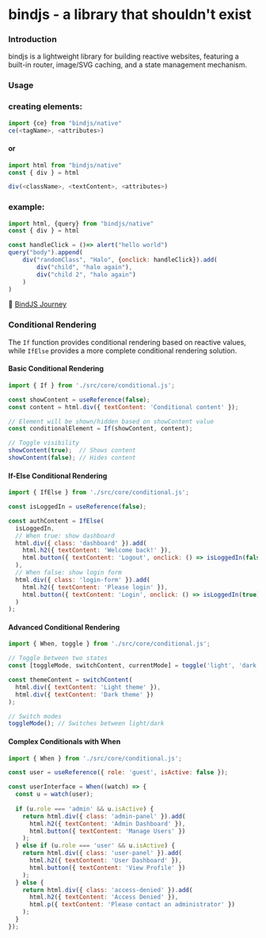 # bindjs - a library that shouldn't exist
### Introduction
bindjs is a lightweight library for building reactive websites, featuring a built-in router, image/SVG caching, and a state management mechanism.

### Usage
### creating elements:
```ts
import {ce} from "bindjs/native"
ce(<tagName>, <attributes>)
```
#### or
```ts
import html from "bindjs/native"
const { div } = html

div(<className>, <textContent>, <attributes>)
```
### example:
```js
import html, {query} from "bindjs/native"
const { div } = html

const handleClick = ()=> alert("hello world")
query("body").append(
    div("randomClass", "Halo", {onclick: handleClick}).add(
        div("child", "halo again"),
        div("child 2", "halo again")
    )
)
```
📘 [BindJS Journey](./docs/BINDJS-JOURNEY.md)

### Conditional Rendering

The `If` function provides conditional rendering based on reactive values, while `IfElse` provides a more complete conditional rendering solution.

#### Basic Conditional Rendering

```javascript
import { If } from './src/core/conditional.js';

const showContent = useReference(false);
const content = html.div({ textContent: 'Conditional content' });

// Element will be shown/hidden based on showContent value
const conditionalElement = If(showContent, content);

// Toggle visibility
showContent(true);  // Shows content
showContent(false); // Hides content
```

#### If-Else Conditional Rendering

```javascript
import { IfElse } from './src/core/conditional.js';

const isLoggedIn = useReference(false);

const authContent = IfElse(
  isLoggedIn,
  // When true: show dashboard
  html.div({ class: 'dashboard' }).add(
    html.h2({ textContent: 'Welcome back!' }),
    html.button({ textContent: 'Logout', onclick: () => isLoggedIn(false) })
  ),
  // When false: show login form
  html.div({ class: 'login-form' }).add(
    html.h2({ textContent: 'Please login' }),
    html.button({ textContent: 'Login', onclick: () => isLoggedIn(true) })
  )
);
```

#### Advanced Conditional Rendering

```javascript
import { When, toggle } from './src/core/conditional.js';

// Toggle between two states
const [toggleMode, switchContent, currentMode] = toggle('light', 'dark');

const themeContent = switchContent(
  html.div({ textContent: 'Light theme' }),
  html.div({ textContent: 'Dark theme' })
);

// Switch modes
toggleMode(); // Switches between light/dark
```

#### Complex Conditionals with When

```javascript
import { When } from './src/core/conditional.js';

const user = useReference({ role: 'guest', isActive: false });

const userInterface = When((watch) => {
  const u = watch(user);
  
  if (u.role === 'admin' && u.isActive) {
    return html.div({ class: 'admin-panel' }).add(
      html.h2({ textContent: 'Admin Dashboard' }),
      html.button({ textContent: 'Manage Users' })
    );
  } else if (u.role === 'user' && u.isActive) {
    return html.div({ class: 'user-panel' }).add(
      html.h2({ textContent: 'User Dashboard' }),
      html.button({ textContent: 'View Profile' })
    );
  } else {
    return html.div({ class: 'access-denied' }).add(
      html.h2({ textContent: 'Access Denied' }),
      html.p({ textContent: 'Please contact an administrator' })
    );
  }
});
```
